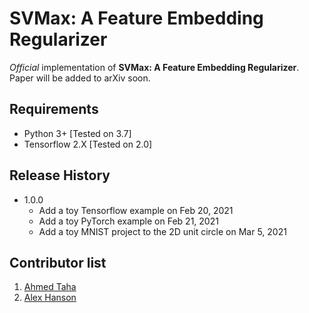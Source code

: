 # SVMax: A Feature Embedding Regularizer

_Official_ implementation of **SVMax: A Feature Embedding Regularizer**. Paper will be added to arXiv soon.

## Requirements

* Python 3+ [Tested on 3.7]
* Tensorflow 2.X [Tested on 2.0]

## Release History
* 1.0.0
    * Add a toy Tensorflow example on Feb 20, 2021
    * Add a toy PyTorch example on Feb 21, 2021
    * Add a toy MNIST project to the 2D unit circle on Mar 5, 2021

Contributor list
----------------
1. [Ahmed Taha](http://www.ahmed-taha.com)
2. [Alex Hanson](https://github.com/j-alex-hanson)


